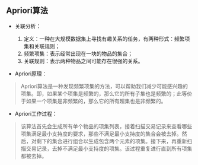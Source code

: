 ## Apriori算法


* 关联分析：
    
    1. 定义：一种在大规模数据集上寻找有趣关系的任务，有两种形式：频繁项集和关联规则；
    2. 频繁项集：表示经常出现在一块的物品的集合；
    3. 关联规则：表示两种物品之间可能存在很强的关系。

* Apriori原理：

> Apriori算法是一种发现频繁项集的方法，可以帮助我们减少可能感兴趣的项集。即，如果某个项集是频繁的，那么它的所有子集也是频繁的；此等价于如果一个项集是非频繁的，那么它的所有超集也是非频繁的。

* Apriori工作过程：

> 该算法首先会生成所有单个物品的项集列表，接着扫描交易记录来查看哪些项集满足最小支持度的要求，那些不满足最小支持度的集合会被去掉。然后，对剩下的集合进行组合以生成包含两个元素的项集。接下来，再重新扫描交易记录，去掉不满足最小支持度的项集。该过程重复进行直到所有项集都被去掉。

